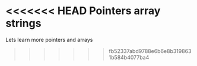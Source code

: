 <<<<<<< HEAD
Pointers array strings
=======
Lets learn more pointers and arrays
>>>>>>> fb52337abd9788e6b6e8b3198631b584b4077ba4
